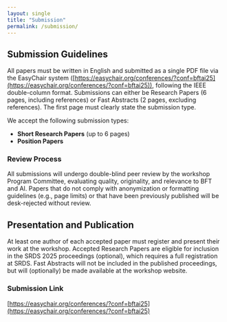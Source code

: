 ```yaml
---
layout: single
title: "Submission"
permalink: /submission/
---
```


## Submission Guidelines
All papers must be written in English and submitted as a single PDF file via the EasyChair system ([https://easychair.org/conferences/?conf=bftai25](https://easychair.org/conferences/?conf=bftai25)), following the IEEE double-column format. Submissions can either be Research Papers (6 pages, including references) or Fast Abstracts (2 pages, excluding references). The first page must clearly state the submission type.

We accept the following submission types:

- **Short Research Papers** (up to 6 pages)
- **Position Papers**


### Review Process

All submissions will undergo double-blind peer review by the workshop Program Committee, evaluating quality, originality, and relevance to BFT and AI. Papers that do not comply with anonymization or formatting guidelines (e.g., page limits) or that have been previously published will be desk-rejected without review.

## Presentation and Publication

At least one author of each accepted paper must register and present their work at the workshop. Accepted Research Papers are eligible for inclusion in the SRDS 2025 proceedings (optional), which requires a full registration at SRDS. Fast Abstracts will not be included in the published proceedings, but will (optionally) be made available at the workshop website.


### Submission Link

[https://easychair.org/conferences/?conf=bftai25](https://easychair.org/conferences/?conf=bftai25)

